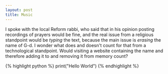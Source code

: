 ```yaml
---
layout: post
title: Music
---
```

I spoke with the local Reform rabbi, who said that in his opinion posting recordings of prayers would be fine, and the real issue from a religious standpoint would be _typing_ the text, because the main issue is _erasing_ the name of G-d. I wonder what does and doesn't count for that from a technological standpoint. Would visiting a website containing the name and therefore adding it to and removing it from memory count?

{% highlight python %}
print("Hello World")
{% endhighlight %}